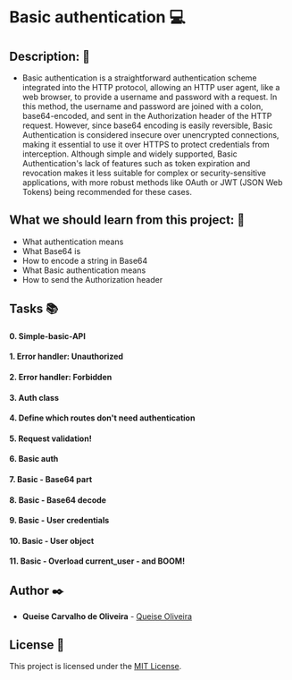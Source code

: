 <ima src="https://github.com/Qcarvalhooliveira/holbertonschool-web_back_end/blob/master/Basic_authentication/image/Basic_authentication.png"  width="1000" height="300">

# **Basic authentication** :computer:

## **Description:** :speech_balloon:

* Basic authentication is a straightforward authentication scheme integrated into the HTTP protocol, allowing an HTTP user agent, like a web browser, to provide a username and password with a request. In this method, the username and password are joined with a colon, base64-encoded, and sent in the Authorization header of the HTTP request. However, since base64 encoding is easily reversible, Basic Authentication is considered insecure over unencrypted connections, making it essential to use it over HTTPS to protect credentials from interception. Although simple and widely supported, Basic Authentication's lack of features such as token expiration and revocation makes it less suitable for complex or security-sensitive applications, with more robust methods like OAuth or JWT (JSON Web Tokens) being recommended for these cases.

## **What we should learn from this project:** :bookmark_tabs:


* What authentication means
* What Base64 is
* How to encode a string in Base64
* What Basic authentication means
* How to send the Authorization header

## **Tasks** :books:

#### **0. Simple-basic-API**

#### **1. Error handler: Unauthorized**

#### **2. Error handler: Forbidden**

#### **3. Auth class**

#### **4. Define which routes don't need authentication**

#### **5. Request validation!**

#### **6. Basic auth**

#### **7. Basic - Base64 part**

#### **8. Basic - Base64 decode**

#### **9. Basic - User credentials**

#### **10. Basic - User object**

#### **11. Basic - Overload current_user - and BOOM!**


## **Author** :black_nib:

* **Queise Carvalho de Oliveira** - [Queise Oliveira](https://github.com/Qcarvalhooliveira)


## License :page_with_curl:
This project is licensed under the [MIT License](https://opensource.org/license/mit/).
